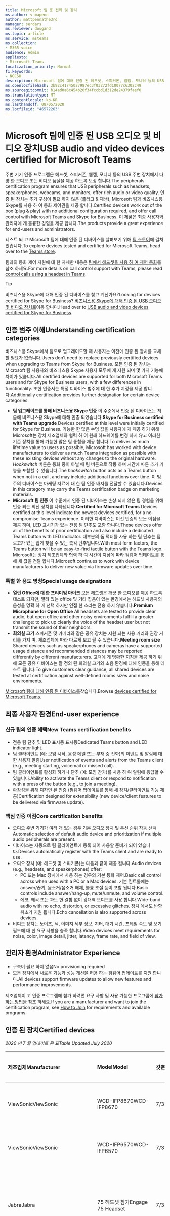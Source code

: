```yaml
---
title: Microsoft 팀 용 전화 및 장치
ms.author: v-mapenn
author: mattpennathe3rd
manager: serdars
ms.reviewer: dougand
ms.topic: article
ms.service: msteams
ms.collection:
- M365-voice
audience: Admin
appliesto:
- Microsoft Teams
localization_priority: Normal
f1.keywords:
- NOCSH
description: Microsoft 팀에 대해 인증 된 헤드셋, 스피커폰, 웹캠, 모니터 등의 USB 주변 기기와 장치에 대해 알아봅니다.
ms.openlocfilehash: 3b92c41745027987ec3f03272fd10077c6302c49
ms.sourcegitcommit: b14ad0a6c454b20f34fccbd1d312de24379faef0
ms.translationtype: MT
ms.contentlocale: ko-KR
ms.lasthandoff: 08/05/2020
ms.locfileid: "46572263"
---
```

# <a name="usb-audio-and-video-devices-certified-for-microsoft-teams"></a><span data-ttu-id="f9f1e-103">Microsoft 팀에 인증 된 USB 오디오 및 비디오 장치</span><span class="sxs-lookup"><span data-stu-id="f9f1e-103">USB audio and video devices certified for Microsoft Teams</span></span>

<span data-ttu-id="f9f1e-104">주변 기기 인증 프로그램은 헤드셋, 스피커폰, 웹캠, 모니터 등의 USB 주변 장치에서 다양 한 오디오 또는 비디오 품질을 제공 하도록 보장 합니다.</span><span class="sxs-lookup"><span data-stu-id="f9f1e-104">The peripherals certification program ensures that USB peripherals such as headsets, speakerphones, webcams, and monitors, offer rich audio or video quality.</span></span> <span data-ttu-id="f9f1e-105">인증 된 장치는 추가 구성이 필요 하지 않은 (플러그 & 재생), Microsoft 팀과 비즈니스용 Skype를 사용 하 여 통화 제어권을 제공 합니다.</span><span class="sxs-lookup"><span data-stu-id="f9f1e-105">Certified devices work out of the box (plug & play) with no additional configuration required, and offer call control with Microsoft Teams and Skype for Business.</span></span> <span data-ttu-id="f9f1e-106">이 제품은 최종 사용자와 관리자에 게 훌륭한 경험을 제공 합니다.</span><span class="sxs-lookup"><span data-stu-id="f9f1e-106">The products provide a great experience for end-users and administrators.</span></span>

<span data-ttu-id="f9f1e-107">테스트 되 고 Microsoft 팀에 대해 인증 된 디바이스를 살펴보기 위해 [팀 스토어](https://products.office.com/microsoft-teams/across-devices/devices)에 걸쳐 있습니다.</span><span class="sxs-lookup"><span data-stu-id="f9f1e-107">To explore devices tested and certified for Microsoft Teams, head over to the [Teams store](https://products.office.com/microsoft-teams/across-devices/devices).</span></span>

<span data-ttu-id="f9f1e-108">팀과의 통화 제어 지원에 대 한 자세한 내용은 [팀에서 헤드셋을 사용 하 여 제어 통화](https://support.office.com/article/Control-calls-using-a-headset-in-Teams-65d6e104-444d-4013-b8c2-f11317dd69a8)를 참조 하세요.</span><span class="sxs-lookup"><span data-stu-id="f9f1e-108">For more details on call control support with Teams, please read [control calls using a headset in Teams](https://support.office.com/article/Control-calls-using-a-headset-in-Teams-65d6e104-444d-4013-b8c2-f11317dd69a8).</span></span>

> [!TIP]
> <span data-ttu-id="f9f1e-109">비즈니스용 Skype에 대해 인증 된 디바이스를 찾고 계신가요?</span><span class="sxs-lookup"><span data-stu-id="f9f1e-109">Looking for devices certified for Skype for Business?</span></span> <span data-ttu-id="f9f1e-110">[비즈니스용 Skype에 대해 인증 된 USB 오디오 및 비디오 장치로](https://docs.microsoft.com/skypeforbusiness/certification/devices-usb-devices)이동 합니다.</span><span class="sxs-lookup"><span data-stu-id="f9f1e-110">Head over to [USB audio and video devices certified for Skype for Business](https://docs.microsoft.com/skypeforbusiness/certification/devices-usb-devices).</span></span>

## <a name="understanding-certification-categories"></a><span data-ttu-id="f9f1e-111">인증 범주 이해</span><span class="sxs-lookup"><span data-stu-id="f9f1e-111">Understanding certification categories</span></span>

<span data-ttu-id="f9f1e-112">비즈니스용 Skype에서 팀으로 업그레이드할 때 사용자는 이전에 인증 된 장치를 교체할 필요가 없습니다.</span><span class="sxs-lookup"><span data-stu-id="f9f1e-112">Users don’t need to replace previously certified devices when upgrading to Teams from Skype for Business.</span></span>  <span data-ttu-id="f9f1e-113">모든 인증 된 장치는 Microsoft 팀 사용자와 비즈니스용 Skype 사용자 모두에 게 지원 되며 몇 가지 기능에 차이가 있습니다.</span><span class="sxs-lookup"><span data-stu-id="f9f1e-113">All certified devices are supported for both Microsoft Teams users and for Skype for Business users, with a few differences in functionality.</span></span>  <span data-ttu-id="f9f1e-114">또한 인증서는 특정 디바이스 범주에 대 한 추가 지정을 제공 합니다.</span><span class="sxs-lookup"><span data-stu-id="f9f1e-114">Additionally certification provides further designation for certain device categories.</span></span>

- <span data-ttu-id="f9f1e-115">**팀 업그레이드를 통해 비즈니스용 Skype 인증** 이 수준에서 인증 된 디바이스는 처음에 비즈니스용 Skype에 대해 인증 되었습니다.</span><span class="sxs-lookup"><span data-stu-id="f9f1e-115">**Skype for Business certified with Teams upgrade** Devices certified at this level were initially certified for Skype for Business.</span></span> <span data-ttu-id="f9f1e-116">가능한 한 많은 수명 값을 사용자에 게 제공 하기 위해 Microsoft는 장치 제조업체와 협력 하 여 원래 하드웨어를 변경 하지 않고 이러한 기존 장치를 통해 가능한 많은 팀 통합을 제공 합니다.</span><span class="sxs-lookup"><span data-stu-id="f9f1e-116">To deliver as much lifetime value to users as possible, Microsoft has worked with device manufacturers to deliver as much Teams integration as possible with these existing devices without any changes to the original hardware.</span></span> <span data-ttu-id="f9f1e-117">*Hookswitch* 버튼은 통화 중이 아닐 때 팀 버튼으로 작동 하며 시간에 따른 추가 기능을 포함할 수 있습니다.</span><span class="sxs-lookup"><span data-stu-id="f9f1e-117">The *hookswitch* button acts as a Teams button when not in a call, and may include additional functions over time.</span></span>  <span data-ttu-id="f9f1e-118">이 범주의 디바이스는 마케팅 자료에 대 한 팀 인증 배지를 전달할 수 있습니다.</span><span class="sxs-lookup"><span data-stu-id="f9f1e-118">Devices in this category may carry the Teams certification badge on marketing materials.</span></span>
- <span data-ttu-id="f9f1e-119">**Microsoft 팀 인증** 이 수준에서 인증 된 디바이스는 손상 되지 않은 팀 경험을 위해 인증 되는 최신 장치를 나타냅니다.</span><span class="sxs-lookup"><span data-stu-id="f9f1e-119">**Certified for Microsoft Teams** Devices certified at this level indicate the newest devices certified, for a no-compromise Teams experience.</span></span> <span data-ttu-id="f9f1e-120">이러한 디바이스는 이전 인증의 모든 이점을 제공 하며, LED 표시기가 있는 전용 팀 단추도 포함 합니다.</span><span class="sxs-lookup"><span data-stu-id="f9f1e-120">These devices offer all of the benefits of prior certification and also include a dedicated Teams button with LED indicator.</span></span> <span data-ttu-id="f9f1e-121">대부분의 폼 팩터를 사용 하는 팀 단추는 팀 로고가 있는 쉽게 찾을 수 있는 촉각 단추입니다.</span><span class="sxs-lookup"><span data-stu-id="f9f1e-121">With most form factors, the Teams button will be an easy-to-find tactile button with the Teams logo.</span></span> <span data-ttu-id="f9f1e-122">Microsoft는 장치 제조업체와 협력 하 여 시간이 지남에 따라 펌웨어 업데이트를 통해 새 값을 전달 합니다.</span><span class="sxs-lookup"><span data-stu-id="f9f1e-122">Microsoft continues to work with device manufacturers to deliver new value via firmware updates over time.</span></span>

### <a name="special-usage-designations"></a><span data-ttu-id="f9f1e-123">특별 한 용도 명칭</span><span class="sxs-lookup"><span data-stu-id="f9f1e-123">Special usage designations</span></span>

- <span data-ttu-id="f9f1e-124">**열린 Office에 대 한 프리미엄 마이크** 모든 헤드셋은 깨끗 한 오디오를 제공 하도록 테스트 되지만, 열려 있는 office 및 기타 잡음이 있는 환경에서는 헤드셋 사용자의 음성을 명확 하 게 선택 하지만 인접 한 소리는 전송 하지 않습니다.</span><span class="sxs-lookup"><span data-stu-id="f9f1e-124">**Premium Microphone for Open Office** All headsets are tested to provide clear audio, but open office and other noisy environments fulfill a greater challenge: to pick up clearly the voice of the headset user but not transmit the sound of their neighbors.</span></span>
- <span data-ttu-id="f9f1e-125">**회의실 크기** 스피커폰 및 카메라와 같은 공유 장치는 지원 되는 사용 거리와 권장 거리를 가지 며, 제조업체에 따라 다르게 보고 될 수 있습니다.</span><span class="sxs-lookup"><span data-stu-id="f9f1e-125">**Meeting room size** Shared devices such as speakerphones and cameras have a supported usage distance and recommended distances may be reported differently by different manufacturers.</span></span> <span data-ttu-id="f9f1e-126">고객에 게 명확한 지침을 제공 하기 위해 모든 공유 디바이스는 잘 정의 된 회의실 크기와 소음 환경에 대해 인증을 통해 테스트 됩니다.</span><span class="sxs-lookup"><span data-stu-id="f9f1e-126">To give customers clear guidance, all shared devices are tested at certification against well-defined rooms sizes and noise environments.</span></span>

<span data-ttu-id="f9f1e-127">[Microsoft 팀에 대해 인증 된 디바이스를](https://products.office.com/microsoft-teams/across-devices/devices)찾습니다.</span><span class="sxs-lookup"><span data-stu-id="f9f1e-127">Browse [devices certified for Microsoft Teams](https://products.office.com/microsoft-teams/across-devices/devices).</span></span>

## <a name="end-user-experience"></a><span data-ttu-id="f9f1e-128">최종 사용자 환경</span><span class="sxs-lookup"><span data-stu-id="f9f1e-128">End-user experience</span></span>

### <a name="new-teams-certification-benefits"></a><span data-ttu-id="f9f1e-129">신규 팀의 인증 혜택</span><span class="sxs-lookup"><span data-stu-id="f9f1e-129">New Teams certification benefits</span></span>

- <span data-ttu-id="f9f1e-130">전용 팀 단추 및 LED 표시등 표시등</span><span class="sxs-lookup"><span data-stu-id="f9f1e-130">Dedicated Teams button and LED indicator light.</span></span>
- <span data-ttu-id="f9f1e-131">팀 클라이언트 (예: 모임 시작, 음성 메일 또는 부재 중 전화)의 이벤트 및 알림에 대 한 사용자 알림</span><span class="sxs-lookup"><span data-stu-id="f9f1e-131">User notification of events and alerts from the Teams client (e.g., meeting starting, voicemail or missed call).</span></span>
- <span data-ttu-id="f9f1e-132">팀 클라이언트를 활성화 하거나 단추 (예: 모임 참가)를 사용 하 여 알림에 응답할 수 있습니다.</span><span class="sxs-lookup"><span data-stu-id="f9f1e-132">Ability to activate the Teams client or respond to notification with a press of the button (e.g., to join a meeting).</span></span>
- <span data-ttu-id="f9f1e-133">확장성을 위해 디자인 된 인증 (펌웨어 업데이트를 통해 새 장치/클라이언트 기능 제공)</span><span class="sxs-lookup"><span data-stu-id="f9f1e-133">Certification designed for extensibility (new device/client features to be delivered via firmware update).</span></span>

### <a name="core-certification-benefits"></a><span data-ttu-id="f9f1e-134">핵심 인증 이점</span><span class="sxs-lookup"><span data-stu-id="f9f1e-134">Core certification benefits</span></span>

- <span data-ttu-id="f9f1e-135">오디오 주변 기기가 여러 개 있는 경우 기본 오디오 장치 및 우선 순위 자동 선택</span><span class="sxs-lookup"><span data-stu-id="f9f1e-135">Automatic selection of default audio device and prioritization if multiple audio peripherals are present.</span></span>
- <span data-ttu-id="f9f1e-136">디바이스는 자동으로 팀 클라이언트에 등록 되어 사용할 준비가 되어 있습니다.</span><span class="sxs-lookup"><span data-stu-id="f9f1e-136">Devices automatically register with the Teams client and are ready to use.</span></span>
- <span data-ttu-id="f9f1e-137">오디오 장치 (예: 헤드셋 및 스피커폰)는 다음과 같이 제공 됩니다.</span><span class="sxs-lookup"><span data-stu-id="f9f1e-137">Audio devices (e.g., headsets, and speakerphones) offer:</span></span>
  - <span data-ttu-id="f9f1e-138">PC 또는 Mac 장치에서 사용 하는 경우의 기본 통화 제어.</span><span class="sxs-lookup"><span data-stu-id="f9f1e-138">Basic call control across when used with a PC or a Mac devices.</span></span> <span data-ttu-id="f9f1e-139">기본 컨트롤에는 answer/끊기, 음소거/음소거 해제, 볼륨 조절 등이 포함 됩니다.</span><span class="sxs-lookup"><span data-stu-id="f9f1e-139">Basic controls include answer/hang-up, mute/unmute, and volume control.</span></span>
  - <span data-ttu-id="f9f1e-140">에코, 왜곡 또는 과도 한 결함 없이 광대역 오디오를 사용 합니다.</span><span class="sxs-lookup"><span data-stu-id="f9f1e-140">Wide-band audio with no echo, distortion, or excessive glitches.</span></span> <span data-ttu-id="f9f1e-141">장치 에서도 반향 취소가 지원 됩니다.</span><span class="sxs-lookup"><span data-stu-id="f9f1e-141">Echo cancellation is also supported across devices.</span></span>
- <span data-ttu-id="f9f1e-142">비디오 장치는 노이즈, 색, 이미지 세부 정보, 지터, 대기 시간, 프레임 속도 및 보기 필드에 대 한 요구 사항을 충족 합니다.</span><span class="sxs-lookup"><span data-stu-id="f9f1e-142">Video devices meet requirements for noise, color, image detail, jitter, latency, frame rate, and field of view.</span></span>

## <a name="administrator-experience"></a><span data-ttu-id="f9f1e-143">관리자 환경</span><span class="sxs-lookup"><span data-stu-id="f9f1e-143">Administrator Experience</span></span>

- <span data-ttu-id="f9f1e-144">구축이 필요 하지 않음</span><span class="sxs-lookup"><span data-stu-id="f9f1e-144">No provisioning required</span></span>
- <span data-ttu-id="f9f1e-145">모든 장치에서 새로운 기능과 성능 개선을 허용 하는 펌웨어 업데이트를 지원 합니다.</span><span class="sxs-lookup"><span data-stu-id="f9f1e-145">All devices support firmware updates to allow new features and performance improvements.</span></span>

<span data-ttu-id="f9f1e-146">제조업체이 고 인증 프로그램에 참가 하려면 요구 사항 및 사용 가능한 프로그램에 [참가 하는 방법을](https://docs.microsoft.com/skypeforbusiness/certification/how-to-join) 참조 하세요.</span><span class="sxs-lookup"><span data-stu-id="f9f1e-146">If you are a manufacturer and want to join the certification program, see [How to Join](https://docs.microsoft.com/skypeforbusiness/certification/how-to-join) for requirements and available programs.</span></span>

## <a name="certified-devices"></a><span data-ttu-id="f9f1e-147">인증 된 장치</span><span class="sxs-lookup"><span data-stu-id="f9f1e-147">Certified devices</span></span>

<span data-ttu-id="f9f1e-148">*2020 년 7 월 업데이트 된 표*</span><span class="sxs-lookup"><span data-stu-id="f9f1e-148">*Table Updated July 2020*</span></span>

| <span data-ttu-id="f9f1e-149">제조업체</span><span class="sxs-lookup"><span data-stu-id="f9f1e-149">Manufacturer</span></span>        | <span data-ttu-id="f9f1e-150">Model</span><span class="sxs-lookup"><span data-stu-id="f9f1e-150">Model</span></span>                                                     | <span data-ttu-id="f9f1e-151">갖춘</span><span class="sxs-lookup"><span data-stu-id="f9f1e-151">Qualified</span></span>      | <span data-ttu-id="f9f1e-152">인증 된 프로그램</span><span class="sxs-lookup"><span data-stu-id="f9f1e-152">Certified Program</span></span>                                      |
|:--------------------|:----------------------------------------------------------|:---------------|:-------------------------------------------------------|
|<span data-ttu-id="f9f1e-153">ViewSonic</span><span class="sxs-lookup"><span data-stu-id="f9f1e-153">ViewSonic</span></span>            |<span data-ttu-id="f9f1e-154">WCD-IFP8670</span><span class="sxs-lookup"><span data-stu-id="f9f1e-154">WCD-IFP8670</span></span>                                                |<span data-ttu-id="f9f1e-155">7/31/2020</span><span class="sxs-lookup"><span data-stu-id="f9f1e-155">7/31/2020</span></span>       |<span data-ttu-id="f9f1e-156">비즈니스용 Skype에 대해 인증 됨</span><span class="sxs-lookup"><span data-stu-id="f9f1e-156">Certified for Skype for Business</span></span>                        |
|<span data-ttu-id="f9f1e-157">ViewSonic</span><span class="sxs-lookup"><span data-stu-id="f9f1e-157">ViewSonic</span></span>            |<span data-ttu-id="f9f1e-158">WCD-IFP6570</span><span class="sxs-lookup"><span data-stu-id="f9f1e-158">WCD- IFP6570</span></span>                                               |<span data-ttu-id="f9f1e-159">7/31/2020</span><span class="sxs-lookup"><span data-stu-id="f9f1e-159">7/31/2020</span></span>       |<span data-ttu-id="f9f1e-160">비즈니스용 Skype에 대해 인증 됨</span><span class="sxs-lookup"><span data-stu-id="f9f1e-160">Certified for Skype for Business</span></span>                        |
|<span data-ttu-id="f9f1e-161">Jabra</span><span class="sxs-lookup"><span data-stu-id="f9f1e-161">Jabra</span></span>                |<span data-ttu-id="f9f1e-162">75 헤드셋 참가</span><span class="sxs-lookup"><span data-stu-id="f9f1e-162">Engage 75 Headset</span></span>                                          |<span data-ttu-id="f9f1e-163">7/31/2020</span><span class="sxs-lookup"><span data-stu-id="f9f1e-163">7/31/2020</span></span>       |<span data-ttu-id="f9f1e-164">Microsoft 팀으로 업그레이드 한 비즈니스용 Skype</span><span class="sxs-lookup"><span data-stu-id="f9f1e-164">Skype for Business with upgrade to Microsoft Teams</span></span>      |
|<span data-ttu-id="f9f1e-165">Jabra</span><span class="sxs-lookup"><span data-stu-id="f9f1e-165">Jabra</span></span>                |<span data-ttu-id="f9f1e-166">65 헤드셋 참가</span><span class="sxs-lookup"><span data-stu-id="f9f1e-166">Engage 65 Headset</span></span>                                          |<span data-ttu-id="f9f1e-167">7/31/2020</span><span class="sxs-lookup"><span data-stu-id="f9f1e-167">7/31/2020</span></span>       |<span data-ttu-id="f9f1e-168">Microsoft 팀으로 업그레이드 한 비즈니스용 Skype</span><span class="sxs-lookup"><span data-stu-id="f9f1e-168">Skype for Business with upgrade to Microsoft Teams</span></span>      |
|<span data-ttu-id="f9f1e-169">Jabra</span><span class="sxs-lookup"><span data-stu-id="f9f1e-169">Jabra</span></span>                |<span data-ttu-id="f9f1e-170">50 헤드셋 참가</span><span class="sxs-lookup"><span data-stu-id="f9f1e-170">Engage 50 Headset</span></span>                                          |<span data-ttu-id="f9f1e-171">7/31/2020</span><span class="sxs-lookup"><span data-stu-id="f9f1e-171">7/31/2020</span></span>       |<span data-ttu-id="f9f1e-172">Microsoft 팀으로 업그레이드 한 비즈니스용 Skype</span><span class="sxs-lookup"><span data-stu-id="f9f1e-172">Skype for Business with upgrade to Microsoft Teams</span></span>      |
|<span data-ttu-id="f9f1e-173">Avocor</span><span class="sxs-lookup"><span data-stu-id="f9f1e-173">Avocor</span></span>               |<span data-ttu-id="f9f1e-174">WCD-AVW-6555</span><span class="sxs-lookup"><span data-stu-id="f9f1e-174">WCD- AVW-6555</span></span>                                              |<span data-ttu-id="f9f1e-175">7/30/2020</span><span class="sxs-lookup"><span data-stu-id="f9f1e-175">7/30/2020</span></span>       |<span data-ttu-id="f9f1e-176">Microsoft 팀 인증</span><span class="sxs-lookup"><span data-stu-id="f9f1e-176">Certified for Microsoft Teams</span></span>                           |
|<span data-ttu-id="f9f1e-177">Jabra</span><span class="sxs-lookup"><span data-stu-id="f9f1e-177">Jabra</span></span>                |<span data-ttu-id="f9f1e-178">Evolve2 85 헤드셋</span><span class="sxs-lookup"><span data-stu-id="f9f1e-178">Evolve2 85 Headset</span></span>                                         |<span data-ttu-id="f9f1e-179">7/17/2020</span><span class="sxs-lookup"><span data-stu-id="f9f1e-179">7/17/2020</span></span>       |<span data-ttu-id="f9f1e-180">Microsoft 팀 인증</span><span class="sxs-lookup"><span data-stu-id="f9f1e-180">Certified for Microsoft Teams</span></span>                           |
|<span data-ttu-id="f9f1e-181">Bose</span><span class="sxs-lookup"><span data-stu-id="f9f1e-181">Bose</span></span>                 |<span data-ttu-id="f9f1e-182">NC 700 헤드셋</span><span class="sxs-lookup"><span data-stu-id="f9f1e-182">NC 700 Headset</span></span>                                             |<span data-ttu-id="f9f1e-183">6/8/2020</span><span class="sxs-lookup"><span data-stu-id="f9f1e-183">6/8/2020</span></span>        |<span data-ttu-id="f9f1e-184">Microsoft 팀 인증</span><span class="sxs-lookup"><span data-stu-id="f9f1e-184">Certified for Microsoft Teams</span></span>                           |
|<span data-ttu-id="f9f1e-185">Jabra</span><span class="sxs-lookup"><span data-stu-id="f9f1e-185">Jabra</span></span>                | <span data-ttu-id="f9f1e-186">Jabra 링크 370 USB 동글으로 말하기 750 스피커폰</span><span class="sxs-lookup"><span data-stu-id="f9f1e-186">Speak 750 speakerphone with Jabra Link 370 USB Dongle</span></span>     | <span data-ttu-id="f9f1e-187">5/21/2020</span><span class="sxs-lookup"><span data-stu-id="f9f1e-187">5/21/2020</span></span>       | <span data-ttu-id="f9f1e-188">Microsoft 팀 인증</span><span class="sxs-lookup"><span data-stu-id="f9f1e-188">Certified for Microsoft Teams</span></span>                         |
| <span data-ttu-id="f9f1e-189">EPOS</span><span class="sxs-lookup"><span data-stu-id="f9f1e-189">EPOS</span></span>                | <span data-ttu-id="f9f1e-190">660 헤드셋 Sennheiser</span><span class="sxs-lookup"><span data-stu-id="f9f1e-190">Sennheiser Adapt 660 headset</span></span>                              | <span data-ttu-id="f9f1e-191">5/15/2020</span><span class="sxs-lookup"><span data-stu-id="f9f1e-191">5/15/2020</span></span>      | <span data-ttu-id="f9f1e-192">Microsoft 팀 인증</span><span class="sxs-lookup"><span data-stu-id="f9f1e-192">Certified for Microsoft Teams</span></span>                          |
| <span data-ttu-id="f9f1e-193">EPOS</span><span class="sxs-lookup"><span data-stu-id="f9f1e-193">EPOS</span></span>                | <span data-ttu-id="f9f1e-194">560 헤드셋 Sennheiser</span><span class="sxs-lookup"><span data-stu-id="f9f1e-194">Sennheiser Adapt 560 Headset</span></span>                              | <span data-ttu-id="f9f1e-195">5/15/2020</span><span class="sxs-lookup"><span data-stu-id="f9f1e-195">5/15/2020</span></span>      | <span data-ttu-id="f9f1e-196">Microsoft 팀 인증</span><span class="sxs-lookup"><span data-stu-id="f9f1e-196">Certified for Microsoft Teams</span></span>                          |
| <span data-ttu-id="f9f1e-197">EPOS</span><span class="sxs-lookup"><span data-stu-id="f9f1e-197">EPOS</span></span>                | <span data-ttu-id="f9f1e-198">Sennheiser 460T 헤드셋에 적응</span><span class="sxs-lookup"><span data-stu-id="f9f1e-198">Sennheiser Adapt 460T headset</span></span>                             | <span data-ttu-id="f9f1e-199">5/15/2020</span><span class="sxs-lookup"><span data-stu-id="f9f1e-199">5/15/2020</span></span>      | <span data-ttu-id="f9f1e-200">Microsoft 팀 인증</span><span class="sxs-lookup"><span data-stu-id="f9f1e-200">Certified for Microsoft Teams</span></span>                          |
| <span data-ttu-id="f9f1e-201">EPOS</span><span class="sxs-lookup"><span data-stu-id="f9f1e-201">EPOS</span></span>                | <span data-ttu-id="f9f1e-202">360 헤드셋 Sennheiser</span><span class="sxs-lookup"><span data-stu-id="f9f1e-202">Sennheiser Adapt 360 headset</span></span>                              | <span data-ttu-id="f9f1e-203">5/15/2020</span><span class="sxs-lookup"><span data-stu-id="f9f1e-203">5/15/2020</span></span>      | <span data-ttu-id="f9f1e-204">Microsoft 팀 인증</span><span class="sxs-lookup"><span data-stu-id="f9f1e-204">Certified for Microsoft Teams</span></span>                          |
| <span data-ttu-id="f9f1e-205">옛 alink</span><span class="sxs-lookup"><span data-stu-id="f9f1e-205">Yealink</span></span>             | <span data-ttu-id="f9f1e-206">UH36 헤드셋</span><span class="sxs-lookup"><span data-stu-id="f9f1e-206">UH36 headset</span></span>                                              | <span data-ttu-id="f9f1e-207">5/13/2020</span><span class="sxs-lookup"><span data-stu-id="f9f1e-207">5/13/2020</span></span>      | <span data-ttu-id="f9f1e-208">Microsoft 팀 인증</span><span class="sxs-lookup"><span data-stu-id="f9f1e-208">Certified for Microsoft Teams</span></span>                          |
| <span data-ttu-id="f9f1e-209">Poly</span><span class="sxs-lookup"><span data-stu-id="f9f1e-209">Poly</span></span>                | <span data-ttu-id="f9f1e-210">Savi 8210 Office</span><span class="sxs-lookup"><span data-stu-id="f9f1e-210">Savi 8210 Office</span></span>                                          | <span data-ttu-id="f9f1e-211">4/20/2020</span><span class="sxs-lookup"><span data-stu-id="f9f1e-211">4/20/2020</span></span>      | <span data-ttu-id="f9f1e-212">Microsoft 팀으로 업그레이드 한 비즈니스용 Skype</span><span class="sxs-lookup"><span data-stu-id="f9f1e-212">Skype for Business with upgrade to Microsoft Teams</span></span>     |
| <span data-ttu-id="f9f1e-213">Poly</span><span class="sxs-lookup"><span data-stu-id="f9f1e-213">Poly</span></span>                | <span data-ttu-id="f9f1e-214">Savi 8210 UC</span><span class="sxs-lookup"><span data-stu-id="f9f1e-214">Savi 8210 UC</span></span>                                              | <span data-ttu-id="f9f1e-215">4/20/2020</span><span class="sxs-lookup"><span data-stu-id="f9f1e-215">4/20/2020</span></span>      | <span data-ttu-id="f9f1e-216">Microsoft 팀으로 업그레이드 한 비즈니스용 Skype</span><span class="sxs-lookup"><span data-stu-id="f9f1e-216">Skype for Business with upgrade to Microsoft Teams</span></span>     |
| <span data-ttu-id="f9f1e-217">Poly</span><span class="sxs-lookup"><span data-stu-id="f9f1e-217">Poly</span></span>                | <span data-ttu-id="f9f1e-218">Savi 8220 Office</span><span class="sxs-lookup"><span data-stu-id="f9f1e-218">Savi 8220 Office</span></span>                                          | <span data-ttu-id="f9f1e-219">4/20/2020</span><span class="sxs-lookup"><span data-stu-id="f9f1e-219">4/20/2020</span></span>      | <span data-ttu-id="f9f1e-220">Microsoft 팀으로 업그레이드 한 비즈니스용 Skype</span><span class="sxs-lookup"><span data-stu-id="f9f1e-220">Skype for Business with upgrade to Microsoft Teams</span></span>     |
| <span data-ttu-id="f9f1e-221">Poly</span><span class="sxs-lookup"><span data-stu-id="f9f1e-221">Poly</span></span>                | <span data-ttu-id="f9f1e-222">Savi 8220 UC</span><span class="sxs-lookup"><span data-stu-id="f9f1e-222">Savi 8220 UC</span></span>                                              | <span data-ttu-id="f9f1e-223">4/20/2020</span><span class="sxs-lookup"><span data-stu-id="f9f1e-223">4/20/2020</span></span>      | <span data-ttu-id="f9f1e-224">Microsoft 팀으로 업그레이드 한 비즈니스용 Skype</span><span class="sxs-lookup"><span data-stu-id="f9f1e-224">Skype for Business with upgrade to Microsoft Teams</span></span>     |
| <span data-ttu-id="f9f1e-225">Poly</span><span class="sxs-lookup"><span data-stu-id="f9f1e-225">Poly</span></span>                | <span data-ttu-id="f9f1e-226">Savi 8240 Office</span><span class="sxs-lookup"><span data-stu-id="f9f1e-226">Savi 8240 Office</span></span>                                          | <span data-ttu-id="f9f1e-227">4/20/2020</span><span class="sxs-lookup"><span data-stu-id="f9f1e-227">4/20/2020</span></span>      | <span data-ttu-id="f9f1e-228">Microsoft 팀으로 업그레이드 한 비즈니스용 Skype</span><span class="sxs-lookup"><span data-stu-id="f9f1e-228">Skype for Business with upgrade to Microsoft Teams</span></span>     |
| <span data-ttu-id="f9f1e-229">Poly</span><span class="sxs-lookup"><span data-stu-id="f9f1e-229">Poly</span></span>                | <span data-ttu-id="f9f1e-230">Savi 8240 UC</span><span class="sxs-lookup"><span data-stu-id="f9f1e-230">Savi 8240 UC</span></span>                                              | <span data-ttu-id="f9f1e-231">4/20/2020</span><span class="sxs-lookup"><span data-stu-id="f9f1e-231">4/20/2020</span></span>      | <span data-ttu-id="f9f1e-232">Microsoft 팀으로 업그레이드 한 비즈니스용 Skype</span><span class="sxs-lookup"><span data-stu-id="f9f1e-232">Skype for Business with upgrade to Microsoft Teams</span></span>     |
| <span data-ttu-id="f9f1e-233">Poly</span><span class="sxs-lookup"><span data-stu-id="f9f1e-233">Poly</span></span>                | <span data-ttu-id="f9f1e-234">Savi 8245 Office</span><span class="sxs-lookup"><span data-stu-id="f9f1e-234">Savi 8245 Office</span></span>                                          | <span data-ttu-id="f9f1e-235">4/20/2020</span><span class="sxs-lookup"><span data-stu-id="f9f1e-235">4/20/2020</span></span>      | <span data-ttu-id="f9f1e-236">Microsoft 팀으로 업그레이드 한 비즈니스용 Skype</span><span class="sxs-lookup"><span data-stu-id="f9f1e-236">Skype for Business with upgrade to Microsoft Teams</span></span>     |
| <span data-ttu-id="f9f1e-237">Poly</span><span class="sxs-lookup"><span data-stu-id="f9f1e-237">Poly</span></span>                | <span data-ttu-id="f9f1e-238">Savi 8245 UC</span><span class="sxs-lookup"><span data-stu-id="f9f1e-238">Savi 8245  UC</span></span>                                             | <span data-ttu-id="f9f1e-239">4/20/2020</span><span class="sxs-lookup"><span data-stu-id="f9f1e-239">4/20/2020</span></span>      | <span data-ttu-id="f9f1e-240">Microsoft 팀으로 업그레이드 한 비즈니스용 Skype</span><span class="sxs-lookup"><span data-stu-id="f9f1e-240">Skype for Business with upgrade to Microsoft Teams</span></span>     |
| <span data-ttu-id="f9f1e-241">Poly</span><span class="sxs-lookup"><span data-stu-id="f9f1e-241">Poly</span></span>                | <span data-ttu-id="f9f1e-242">블랙 배선 5210 헤드셋</span><span class="sxs-lookup"><span data-stu-id="f9f1e-242">Blackwire 5210 Headset</span></span>                                    | <span data-ttu-id="f9f1e-243">4/20/2020</span><span class="sxs-lookup"><span data-stu-id="f9f1e-243">4/20/2020</span></span>      | <span data-ttu-id="f9f1e-244">Microsoft 팀으로 업그레이드 한 비즈니스용 Skype</span><span class="sxs-lookup"><span data-stu-id="f9f1e-244">Skype for Business with upgrade to Microsoft Teams</span></span>     |
| <span data-ttu-id="f9f1e-245">Poly</span><span class="sxs-lookup"><span data-stu-id="f9f1e-245">Poly</span></span>                | <span data-ttu-id="f9f1e-246">블랙 배선 5220 헤드셋</span><span class="sxs-lookup"><span data-stu-id="f9f1e-246">Blackwire 5220 Headset</span></span>                                    | <span data-ttu-id="f9f1e-247">4/20/2020</span><span class="sxs-lookup"><span data-stu-id="f9f1e-247">4/20/2020</span></span>      | <span data-ttu-id="f9f1e-248">Microsoft 팀으로 업그레이드 한 비즈니스용 Skype</span><span class="sxs-lookup"><span data-stu-id="f9f1e-248">Skype for Business with upgrade to Microsoft Teams</span></span>     |
| <span data-ttu-id="f9f1e-249">Poly</span><span class="sxs-lookup"><span data-stu-id="f9f1e-249">Poly</span></span>                | <span data-ttu-id="f9f1e-250">블랙 배선 7225 헤드셋</span><span class="sxs-lookup"><span data-stu-id="f9f1e-250">Blackwire 7225 Headset</span></span>                                    | <span data-ttu-id="f9f1e-251">4/20/2020</span><span class="sxs-lookup"><span data-stu-id="f9f1e-251">4/20/2020</span></span>      | <span data-ttu-id="f9f1e-252">Microsoft 팀으로 업그레이드 한 비즈니스용 Skype</span><span class="sxs-lookup"><span data-stu-id="f9f1e-252">Skype for Business with upgrade to Microsoft Teams</span></span>     |
| <span data-ttu-id="f9f1e-253">Poly</span><span class="sxs-lookup"><span data-stu-id="f9f1e-253">Poly</span></span>                | <span data-ttu-id="f9f1e-254">여행자 포커스 UC</span><span class="sxs-lookup"><span data-stu-id="f9f1e-254">Voyager Focus UC</span></span>                                          | <span data-ttu-id="f9f1e-255">4/20/2020</span><span class="sxs-lookup"><span data-stu-id="f9f1e-255">4/20/2020</span></span>      | <span data-ttu-id="f9f1e-256">Microsoft 팀으로 업그레이드 한 비즈니스용 Skype</span><span class="sxs-lookup"><span data-stu-id="f9f1e-256">Skype for Business with upgrade to Microsoft Teams</span></span>     |
| <span data-ttu-id="f9f1e-257">옛 alink</span><span class="sxs-lookup"><span data-stu-id="f9f1e-257">Yealink</span></span>             | <span data-ttu-id="f9f1e-258">CP700</span><span class="sxs-lookup"><span data-stu-id="f9f1e-258">CP700</span></span>                                                     | <span data-ttu-id="f9f1e-259">4/13/2020</span><span class="sxs-lookup"><span data-stu-id="f9f1e-259">4/13/2020</span></span>      | <span data-ttu-id="f9f1e-260">Microsoft 팀 인증</span><span class="sxs-lookup"><span data-stu-id="f9f1e-260">Certified for Microsoft Teams</span></span>                          |
| <span data-ttu-id="f9f1e-261">Jabra</span><span class="sxs-lookup"><span data-stu-id="f9f1e-261">Jabra</span></span>               | <span data-ttu-id="f9f1e-262">Evolve2 65 헤드셋</span><span class="sxs-lookup"><span data-stu-id="f9f1e-262">Evolve2 65 Headset</span></span>                                        | <span data-ttu-id="f9f1e-263">4/13/2020</span><span class="sxs-lookup"><span data-stu-id="f9f1e-263">4/13/2020</span></span>      | <span data-ttu-id="f9f1e-264">Microsoft 팀 인증</span><span class="sxs-lookup"><span data-stu-id="f9f1e-264">Certified for Microsoft Teams</span></span>                          |
| <span data-ttu-id="f9f1e-265">EPOS/Sennheiser</span><span class="sxs-lookup"><span data-stu-id="f9f1e-265">EPOS/Sennheiser</span></span>     | <span data-ttu-id="f9f1e-266">SC 30에 영향을 줍니다.</span><span class="sxs-lookup"><span data-stu-id="f9f1e-266">Impact SC 30</span></span>                                              | <span data-ttu-id="f9f1e-267">4/9/2020</span><span class="sxs-lookup"><span data-stu-id="f9f1e-267">4/9/2020</span></span>       | <span data-ttu-id="f9f1e-268">Microsoft 팀으로 업그레이드 한 비즈니스용 Skype</span><span class="sxs-lookup"><span data-stu-id="f9f1e-268">Skype for Business with upgrade to Microsoft Teams</span></span>     |
| <span data-ttu-id="f9f1e-269">EPOS/Sennheiser</span><span class="sxs-lookup"><span data-stu-id="f9f1e-269">EPOS/Sennheiser</span></span>     | <span data-ttu-id="f9f1e-270">SC 45에 미치는 영향</span><span class="sxs-lookup"><span data-stu-id="f9f1e-270">Impact SC 45</span></span>                                              | <span data-ttu-id="f9f1e-271">4/9/2020</span><span class="sxs-lookup"><span data-stu-id="f9f1e-271">4/9/2020</span></span>       | <span data-ttu-id="f9f1e-272">Microsoft 팀으로 업그레이드 한 비즈니스용 Skype</span><span class="sxs-lookup"><span data-stu-id="f9f1e-272">Skype for Business with upgrade to Microsoft Teams</span></span>     |
| <span data-ttu-id="f9f1e-273">EPOS/Sennheiser</span><span class="sxs-lookup"><span data-stu-id="f9f1e-273">EPOS/Sennheiser</span></span>     | <span data-ttu-id="f9f1e-274">SC 60에 미치는 영향</span><span class="sxs-lookup"><span data-stu-id="f9f1e-274">Impact SC 60</span></span>                                              | <span data-ttu-id="f9f1e-275">4/9/2020</span><span class="sxs-lookup"><span data-stu-id="f9f1e-275">4/9/2020</span></span>       | <span data-ttu-id="f9f1e-276">Microsoft 팀으로 업그레이드 한 비즈니스용 Skype</span><span class="sxs-lookup"><span data-stu-id="f9f1e-276">Skype for Business with upgrade to Microsoft Teams</span></span>     |
| <span data-ttu-id="f9f1e-277">EPOS/Sennheiser</span><span class="sxs-lookup"><span data-stu-id="f9f1e-277">EPOS/Sennheiser</span></span>     | <span data-ttu-id="f9f1e-278">SC 75 MS에 영향을 줍니다.</span><span class="sxs-lookup"><span data-stu-id="f9f1e-278">Impact SC 75 MS</span></span>                                           | <span data-ttu-id="f9f1e-279">4/9/2020</span><span class="sxs-lookup"><span data-stu-id="f9f1e-279">4/9/2020</span></span>       | <span data-ttu-id="f9f1e-280">Microsoft 팀으로 업그레이드 한 비즈니스용 Skype</span><span class="sxs-lookup"><span data-stu-id="f9f1e-280">Skype for Business with upgrade to Microsoft Teams</span></span>     |
| <span data-ttu-id="f9f1e-281">EPOS/Sennheiser</span><span class="sxs-lookup"><span data-stu-id="f9f1e-281">EPOS/Sennheiser</span></span>     | <span data-ttu-id="f9f1e-282">SC 75 MS EUL에 미치는 영향</span><span class="sxs-lookup"><span data-stu-id="f9f1e-282">Impact SC 75 MS EUL</span></span>                                       | <span data-ttu-id="f9f1e-283">4/9/2020</span><span class="sxs-lookup"><span data-stu-id="f9f1e-283">4/9/2020</span></span>       | <span data-ttu-id="f9f1e-284">Microsoft 팀으로 업그레이드 한 비즈니스용 Skype</span><span class="sxs-lookup"><span data-stu-id="f9f1e-284">Skype for Business with upgrade to Microsoft Teams</span></span>     |
| <span data-ttu-id="f9f1e-285">EPOS/Sennheiser</span><span class="sxs-lookup"><span data-stu-id="f9f1e-285">EPOS/Sennheiser</span></span>     | <span data-ttu-id="f9f1e-286">SC 230 USB MS II에 영향을 줍니다.</span><span class="sxs-lookup"><span data-stu-id="f9f1e-286">Impact SC 230 USB MS II</span></span>                                   | <span data-ttu-id="f9f1e-287">4/9/2020</span><span class="sxs-lookup"><span data-stu-id="f9f1e-287">4/9/2020</span></span>       | <span data-ttu-id="f9f1e-288">Microsoft 팀으로 업그레이드 한 비즈니스용 Skype</span><span class="sxs-lookup"><span data-stu-id="f9f1e-288">Skype for Business with upgrade to Microsoft Teams</span></span>     |
| <span data-ttu-id="f9f1e-289">EPOS/Sennheiser</span><span class="sxs-lookup"><span data-stu-id="f9f1e-289">EPOS/Sennheiser</span></span>     | <span data-ttu-id="f9f1e-290">SC 260 USB MS II에 영향을 줍니다.</span><span class="sxs-lookup"><span data-stu-id="f9f1e-290">Impact SC 260 USB MS II</span></span>                                   | <span data-ttu-id="f9f1e-291">4/9/2020</span><span class="sxs-lookup"><span data-stu-id="f9f1e-291">4/9/2020</span></span>       | <span data-ttu-id="f9f1e-292">Microsoft 팀으로 업그레이드 한 비즈니스용 Skype</span><span class="sxs-lookup"><span data-stu-id="f9f1e-292">Skype for Business with upgrade to Microsoft Teams</span></span>     |
| <span data-ttu-id="f9f1e-293">EPOS/Sennheiser</span><span class="sxs-lookup"><span data-stu-id="f9f1e-293">EPOS/Sennheiser</span></span>     | <span data-ttu-id="f9f1e-294">SC 630 USB MS에 미치는 영향</span><span class="sxs-lookup"><span data-stu-id="f9f1e-294">Impact SC 630 USB MS</span></span>                                      | <span data-ttu-id="f9f1e-295">4/9/2020</span><span class="sxs-lookup"><span data-stu-id="f9f1e-295">4/9/2020</span></span>       | <span data-ttu-id="f9f1e-296">Microsoft 팀으로 업그레이드 한 비즈니스용 Skype</span><span class="sxs-lookup"><span data-stu-id="f9f1e-296">Skype for Business with upgrade to Microsoft Teams</span></span>     |
| <span data-ttu-id="f9f1e-297">EPOS/Sennheiser</span><span class="sxs-lookup"><span data-stu-id="f9f1e-297">EPOS/Sennheiser</span></span>     | <span data-ttu-id="f9f1e-298">SC 635 USB에 영향을 줍니다.</span><span class="sxs-lookup"><span data-stu-id="f9f1e-298">Impact SC 635 USB</span></span>                                         | <span data-ttu-id="f9f1e-299">4/9/2020</span><span class="sxs-lookup"><span data-stu-id="f9f1e-299">4/9/2020</span></span>       | <span data-ttu-id="f9f1e-300">Microsoft 팀으로 업그레이드 한 비즈니스용 Skype</span><span class="sxs-lookup"><span data-stu-id="f9f1e-300">Skype for Business with upgrade to Microsoft Teams</span></span>     |
| <span data-ttu-id="f9f1e-301">EPOS/Sennheiser</span><span class="sxs-lookup"><span data-stu-id="f9f1e-301">EPOS/Sennheiser</span></span>     | <span data-ttu-id="f9f1e-302">SC 660 USB MS에 미치는 영향</span><span class="sxs-lookup"><span data-stu-id="f9f1e-302">Impact SC 660 USB MS</span></span>                                      | <span data-ttu-id="f9f1e-303">4/9/2020</span><span class="sxs-lookup"><span data-stu-id="f9f1e-303">4/9/2020</span></span>       | <span data-ttu-id="f9f1e-304">Microsoft 팀으로 업그레이드 한 비즈니스용 Skype</span><span class="sxs-lookup"><span data-stu-id="f9f1e-304">Skype for Business with upgrade to Microsoft Teams</span></span>     |
| <span data-ttu-id="f9f1e-305">EPOS/Sennheiser</span><span class="sxs-lookup"><span data-stu-id="f9f1e-305">EPOS/Sennheiser</span></span>     | <span data-ttu-id="f9f1e-306">SC 660 ANC USB에 미치는 영향</span><span class="sxs-lookup"><span data-stu-id="f9f1e-306">Impact SC 660 ANC USB</span></span>                                     | <span data-ttu-id="f9f1e-307">4/9/2020</span><span class="sxs-lookup"><span data-stu-id="f9f1e-307">4/9/2020</span></span>       | <span data-ttu-id="f9f1e-308">Microsoft 팀으로 업그레이드 한 비즈니스용 Skype</span><span class="sxs-lookup"><span data-stu-id="f9f1e-308">Skype for Business with upgrade to Microsoft Teams</span></span>     |
| <span data-ttu-id="f9f1e-309">EPOS/Sennheiser</span><span class="sxs-lookup"><span data-stu-id="f9f1e-309">EPOS/Sennheiser</span></span>     | <span data-ttu-id="f9f1e-310">SC 665 USB에 영향을 줍니다.</span><span class="sxs-lookup"><span data-stu-id="f9f1e-310">Impact SC 665 USB</span></span>                                         | <span data-ttu-id="f9f1e-311">4/9/2020</span><span class="sxs-lookup"><span data-stu-id="f9f1e-311">4/9/2020</span></span>       | <span data-ttu-id="f9f1e-312">Microsoft 팀으로 업그레이드 한 비즈니스용 Skype</span><span class="sxs-lookup"><span data-stu-id="f9f1e-312">Skype for Business with upgrade to Microsoft Teams</span></span>     |
| <span data-ttu-id="f9f1e-313">Logitech</span><span class="sxs-lookup"><span data-stu-id="f9f1e-313">Logitech</span></span>            | <span data-ttu-id="f9f1e-314">영역 무선</span><span class="sxs-lookup"><span data-stu-id="f9f1e-314">Zone Wireless</span></span>                                             | <span data-ttu-id="f9f1e-315">4/8/2020</span><span class="sxs-lookup"><span data-stu-id="f9f1e-315">4/8/2020</span></span>       | <span data-ttu-id="f9f1e-316">Microsoft 팀 인증</span><span class="sxs-lookup"><span data-stu-id="f9f1e-316">Certified for Microsoft Teams</span></span>                          |
| <span data-ttu-id="f9f1e-317">Poly</span><span class="sxs-lookup"><span data-stu-id="f9f1e-317">Poly</span></span>                | <span data-ttu-id="f9f1e-318">여행자 8200 헤드셋</span><span class="sxs-lookup"><span data-stu-id="f9f1e-318">Voyager 8200 Headset</span></span>                                      | <span data-ttu-id="f9f1e-319">3/26/2020</span><span class="sxs-lookup"><span data-stu-id="f9f1e-319">3/26/2020</span></span>      | <span data-ttu-id="f9f1e-320">Microsoft 팀으로 업그레이드 한 비즈니스용 Skype</span><span class="sxs-lookup"><span data-stu-id="f9f1e-320">Skype for Business with upgrade to Microsoft Teams</span></span>     |
| <span data-ttu-id="f9f1e-321">Logitech</span><span class="sxs-lookup"><span data-stu-id="f9f1e-321">Logitech</span></span>            | <span data-ttu-id="f9f1e-322">영역 유선</span><span class="sxs-lookup"><span data-stu-id="f9f1e-322">Zone Wired</span></span>                                                | <span data-ttu-id="f9f1e-323">3/26/2020</span><span class="sxs-lookup"><span data-stu-id="f9f1e-323">3/26/2020</span></span>      | <span data-ttu-id="f9f1e-324">Microsoft 팀 인증</span><span class="sxs-lookup"><span data-stu-id="f9f1e-324">Certified for Microsoft Teams</span></span>                          |
| <span data-ttu-id="f9f1e-325">Jabra</span><span class="sxs-lookup"><span data-stu-id="f9f1e-325">Jabra</span></span>               | <span data-ttu-id="f9f1e-326">Evolve2 40 헤드셋</span><span class="sxs-lookup"><span data-stu-id="f9f1e-326">Evolve2 40 Headset</span></span>                                        | <span data-ttu-id="f9f1e-327">3/26/2020</span><span class="sxs-lookup"><span data-stu-id="f9f1e-327">3/26/2020</span></span>      | <span data-ttu-id="f9f1e-328">Microsoft 팀 인증</span><span class="sxs-lookup"><span data-stu-id="f9f1e-328">Certified for Microsoft Teams</span></span>                          |
| <span data-ttu-id="f9f1e-329">Poly</span><span class="sxs-lookup"><span data-stu-id="f9f1e-329">Poly</span></span>                | <span data-ttu-id="f9f1e-330">여행자 6200 헤드셋</span><span class="sxs-lookup"><span data-stu-id="f9f1e-330">Voyager 6200 Headset</span></span>                                      | <span data-ttu-id="f9f1e-331">3/23/2020</span><span class="sxs-lookup"><span data-stu-id="f9f1e-331">3/23/2020</span></span>      | <span data-ttu-id="f9f1e-332">Microsoft 팀으로 업그레이드 한 비즈니스용 Skype</span><span class="sxs-lookup"><span data-stu-id="f9f1e-332">Skype for Business with upgrade to Microsoft Teams</span></span>     |
| <span data-ttu-id="f9f1e-333">Poly</span><span class="sxs-lookup"><span data-stu-id="f9f1e-333">Poly</span></span>                | <span data-ttu-id="f9f1e-334">여행자 4245 Office</span><span class="sxs-lookup"><span data-stu-id="f9f1e-334">Voyager 4245 Office</span></span>                                       | <span data-ttu-id="f9f1e-335">3/23/2020</span><span class="sxs-lookup"><span data-stu-id="f9f1e-335">3/23/2020</span></span>      | <span data-ttu-id="f9f1e-336">Microsoft 팀 인증</span><span class="sxs-lookup"><span data-stu-id="f9f1e-336">Certified for Microsoft Teams</span></span>                          |
| <span data-ttu-id="f9f1e-337">Poly</span><span class="sxs-lookup"><span data-stu-id="f9f1e-337">Poly</span></span>                | <span data-ttu-id="f9f1e-338">블랙 배선 8225 헤드셋</span><span class="sxs-lookup"><span data-stu-id="f9f1e-338">Blackwire 8225 Headset</span></span>                                    | <span data-ttu-id="f9f1e-339">3/23/2020</span><span class="sxs-lookup"><span data-stu-id="f9f1e-339">3/23/2020</span></span>      | <span data-ttu-id="f9f1e-340">Microsoft 팀 인증</span><span class="sxs-lookup"><span data-stu-id="f9f1e-340">Certified for Microsoft Teams</span></span>                          |
| <span data-ttu-id="f9f1e-341">Poly</span><span class="sxs-lookup"><span data-stu-id="f9f1e-341">Poly</span></span>                | <span data-ttu-id="f9f1e-342">Calisto 5300-M</span><span class="sxs-lookup"><span data-stu-id="f9f1e-342">Calisto 5300-M</span></span>                                            | <span data-ttu-id="f9f1e-343">03/05/2020</span><span class="sxs-lookup"><span data-stu-id="f9f1e-343">03/05/2020</span></span>     | <span data-ttu-id="f9f1e-344">Microsoft 팀 인증</span><span class="sxs-lookup"><span data-stu-id="f9f1e-344">Certified for Microsoft Teams</span></span>                          |
| <span data-ttu-id="f9f1e-345">Poly</span><span class="sxs-lookup"><span data-stu-id="f9f1e-345">Poly</span></span>                | <span data-ttu-id="f9f1e-346">여행자 4210 Office</span><span class="sxs-lookup"><span data-stu-id="f9f1e-346">Voyager 4210 Office</span></span>                                       | <span data-ttu-id="f9f1e-347">03/05/2020</span><span class="sxs-lookup"><span data-stu-id="f9f1e-347">03/05/2020</span></span>     | <span data-ttu-id="f9f1e-348">Microsoft 팀 인증</span><span class="sxs-lookup"><span data-stu-id="f9f1e-348">Certified for Microsoft Teams</span></span>                          |
| <span data-ttu-id="f9f1e-349">Poly</span><span class="sxs-lookup"><span data-stu-id="f9f1e-349">Poly</span></span>                | <span data-ttu-id="f9f1e-350">여행자 4210 UC</span><span class="sxs-lookup"><span data-stu-id="f9f1e-350">Voyager 4210 UC</span></span>                                           | <span data-ttu-id="f9f1e-351">03/05/2020</span><span class="sxs-lookup"><span data-stu-id="f9f1e-351">03/05/2020</span></span>     | <span data-ttu-id="f9f1e-352">Microsoft 팀으로 업그레이드 한 비즈니스용 Skype</span><span class="sxs-lookup"><span data-stu-id="f9f1e-352">Skype for Business with upgrade to Microsoft Teams</span></span>     |
| <span data-ttu-id="f9f1e-353">Poly</span><span class="sxs-lookup"><span data-stu-id="f9f1e-353">Poly</span></span>                | <span data-ttu-id="f9f1e-354">여행자 4220 Office</span><span class="sxs-lookup"><span data-stu-id="f9f1e-354">Voyager 4220 Office</span></span>                                       | <span data-ttu-id="f9f1e-355">03/05/2020</span><span class="sxs-lookup"><span data-stu-id="f9f1e-355">03/05/2020</span></span>     | <span data-ttu-id="f9f1e-356">Microsoft 팀 인증</span><span class="sxs-lookup"><span data-stu-id="f9f1e-356">Certified for Microsoft Teams</span></span>                          |
| <span data-ttu-id="f9f1e-357">Poly</span><span class="sxs-lookup"><span data-stu-id="f9f1e-357">Poly</span></span>                | <span data-ttu-id="f9f1e-358">여행자 4220 UC</span><span class="sxs-lookup"><span data-stu-id="f9f1e-358">Voyager 4220 UC</span></span>                                           | <span data-ttu-id="f9f1e-359">03/05/2020</span><span class="sxs-lookup"><span data-stu-id="f9f1e-359">03/05/2020</span></span>     | <span data-ttu-id="f9f1e-360">Microsoft 팀으로 업그레이드 한 비즈니스용 Skype</span><span class="sxs-lookup"><span data-stu-id="f9f1e-360">Skype for Business with upgrade to Microsoft Teams</span></span>     |
| <span data-ttu-id="f9f1e-361">Poly</span><span class="sxs-lookup"><span data-stu-id="f9f1e-361">Poly</span></span>                | <span data-ttu-id="f9f1e-362">여행자 5200 Office</span><span class="sxs-lookup"><span data-stu-id="f9f1e-362">Voyager 5200 Office</span></span>                                       | <span data-ttu-id="f9f1e-363">03/05/2020</span><span class="sxs-lookup"><span data-stu-id="f9f1e-363">03/05/2020</span></span>     | <span data-ttu-id="f9f1e-364">Microsoft 팀 인증</span><span class="sxs-lookup"><span data-stu-id="f9f1e-364">Certified for Microsoft Teams</span></span>                          |
| <span data-ttu-id="f9f1e-365">Poly</span><span class="sxs-lookup"><span data-stu-id="f9f1e-365">Poly</span></span>                | <span data-ttu-id="f9f1e-366">여행자 5200 UC</span><span class="sxs-lookup"><span data-stu-id="f9f1e-366">Voyager 5200 UC</span></span>                                           | <span data-ttu-id="f9f1e-367">03/05/2020</span><span class="sxs-lookup"><span data-stu-id="f9f1e-367">03/05/2020</span></span>     | <span data-ttu-id="f9f1e-368">Microsoft 팀으로 업그레이드 한 비즈니스용 Skype</span><span class="sxs-lookup"><span data-stu-id="f9f1e-368">Skype for Business with upgrade to Microsoft Teams</span></span>     |
| <span data-ttu-id="f9f1e-369">Poly</span><span class="sxs-lookup"><span data-stu-id="f9f1e-369">Poly</span></span>                | <span data-ttu-id="f9f1e-370">블랙 전선 3310-M</span><span class="sxs-lookup"><span data-stu-id="f9f1e-370">Blackwire 3310-M</span></span>                                          | <span data-ttu-id="f9f1e-371">03/05/2020</span><span class="sxs-lookup"><span data-stu-id="f9f1e-371">03/05/2020</span></span>     | <span data-ttu-id="f9f1e-372">Microsoft 팀 인증</span><span class="sxs-lookup"><span data-stu-id="f9f1e-372">Certified for Microsoft Teams</span></span>                          |
| <span data-ttu-id="f9f1e-373">Poly</span><span class="sxs-lookup"><span data-stu-id="f9f1e-373">Poly</span></span>                | <span data-ttu-id="f9f1e-374">블랙 전선 3315-M</span><span class="sxs-lookup"><span data-stu-id="f9f1e-374">Blackwire 3315-M</span></span>                                          | <span data-ttu-id="f9f1e-375">03/03/2020</span><span class="sxs-lookup"><span data-stu-id="f9f1e-375">03/03/2020</span></span>     | <span data-ttu-id="f9f1e-376">Microsoft 팀 인증</span><span class="sxs-lookup"><span data-stu-id="f9f1e-376">Certified for Microsoft Teams</span></span>                          |
| <span data-ttu-id="f9f1e-377">Poly</span><span class="sxs-lookup"><span data-stu-id="f9f1e-377">Poly</span></span>                | <span data-ttu-id="f9f1e-378">블랙 전선 3320-M</span><span class="sxs-lookup"><span data-stu-id="f9f1e-378">Blackwire 3320-M</span></span>                                          | <span data-ttu-id="f9f1e-379">03/05/2020</span><span class="sxs-lookup"><span data-stu-id="f9f1e-379">03/05/2020</span></span>     | <span data-ttu-id="f9f1e-380">Microsoft 팀 인증</span><span class="sxs-lookup"><span data-stu-id="f9f1e-380">Certified for Microsoft Teams</span></span>                          |
| <span data-ttu-id="f9f1e-381">poly</span><span class="sxs-lookup"><span data-stu-id="f9f1e-381">poly</span></span>                | <span data-ttu-id="f9f1e-382">블랙 전선 3325-M</span><span class="sxs-lookup"><span data-stu-id="f9f1e-382">Blackwire 3325-M</span></span>                                          | <span data-ttu-id="f9f1e-383">03/05/2020</span><span class="sxs-lookup"><span data-stu-id="f9f1e-383">03/05/2020</span></span>     | <span data-ttu-id="f9f1e-384">Microsoft 팀 인증</span><span class="sxs-lookup"><span data-stu-id="f9f1e-384">Certified for Microsoft Teams</span></span>                          |
| <span data-ttu-id="f9f1e-385">Poly</span><span class="sxs-lookup"><span data-stu-id="f9f1e-385">Poly</span></span>                | <span data-ttu-id="f9f1e-386">Calisto 3200-M</span><span class="sxs-lookup"><span data-stu-id="f9f1e-386">Calisto 3200-M</span></span>                                            | <span data-ttu-id="f9f1e-387">01/27/2020</span><span class="sxs-lookup"><span data-stu-id="f9f1e-387">01/27/2020</span></span>     | <span data-ttu-id="f9f1e-388">Microsoft 팀 인증</span><span class="sxs-lookup"><span data-stu-id="f9f1e-388">Certified for Microsoft Teams</span></span>                          |
| <span data-ttu-id="f9f1e-389">Crestron</span><span class="sxs-lookup"><span data-stu-id="f9f1e-389">Crestron</span></span>            | <span data-ttu-id="f9f1e-390">CCS-마이크</span><span class="sxs-lookup"><span data-stu-id="f9f1e-390">CCS-UCA-MIC</span></span>                                               | <span data-ttu-id="f9f1e-391">12/18/2019</span><span class="sxs-lookup"><span data-stu-id="f9f1e-391">12/18/2019</span></span>     | <span data-ttu-id="f9f1e-392">Microsoft 팀 인증</span><span class="sxs-lookup"><span data-stu-id="f9f1e-392">Certified for Microsoft Teams</span></span>                          |
| <span data-ttu-id="f9f1e-393">Sennheiser</span><span class="sxs-lookup"><span data-stu-id="f9f1e-393">Sennheiser</span></span>          | <span data-ttu-id="f9f1e-394">SP 30T</span><span class="sxs-lookup"><span data-stu-id="f9f1e-394">SP 30T</span></span>                                                    | <span data-ttu-id="f9f1e-395">12/05/2019</span><span class="sxs-lookup"><span data-stu-id="f9f1e-395">12/05/2019</span></span>     | <span data-ttu-id="f9f1e-396">Microsoft 팀 인증</span><span class="sxs-lookup"><span data-stu-id="f9f1e-396">Certified for Microsoft Teams</span></span>                          |
| <span data-ttu-id="f9f1e-397">Polycom</span><span class="sxs-lookup"><span data-stu-id="f9f1e-397">Polycom</span></span>             | <span data-ttu-id="f9f1e-398">Elara</span><span class="sxs-lookup"><span data-stu-id="f9f1e-398">Elara</span></span>                                                     | <span data-ttu-id="f9f1e-399">11/06/2019</span><span class="sxs-lookup"><span data-stu-id="f9f1e-399">11/06/2019</span></span>     | <span data-ttu-id="f9f1e-400">Microsoft 팀 인증</span><span class="sxs-lookup"><span data-stu-id="f9f1e-400">Certified for Microsoft Teams</span></span>                          |
| <span data-ttu-id="f9f1e-401">Polycom</span><span class="sxs-lookup"><span data-stu-id="f9f1e-401">Polycom</span></span>             | <span data-ttu-id="f9f1e-402">Studio 사운드바</span><span class="sxs-lookup"><span data-stu-id="f9f1e-402">Studio Soundbar</span></span>                                           | <span data-ttu-id="f9f1e-403">10/18/2019</span><span class="sxs-lookup"><span data-stu-id="f9f1e-403">10/18/2019</span></span>     | <span data-ttu-id="f9f1e-404">Microsoft 팀 인증</span><span class="sxs-lookup"><span data-stu-id="f9f1e-404">Certified for Microsoft Teams</span></span>                          |
| <span data-ttu-id="f9f1e-405">옛 alink</span><span class="sxs-lookup"><span data-stu-id="f9f1e-405">Yealink</span></span>             | <span data-ttu-id="f9f1e-406">UVC30</span><span class="sxs-lookup"><span data-stu-id="f9f1e-406">UVC30</span></span>                                                     | <span data-ttu-id="f9f1e-407">10/18/2019</span><span class="sxs-lookup"><span data-stu-id="f9f1e-407">10/18/2019</span></span>     | <span data-ttu-id="f9f1e-408">Microsoft 팀 인증</span><span class="sxs-lookup"><span data-stu-id="f9f1e-408">Certified for Microsoft Teams</span></span>                          |
| <span data-ttu-id="f9f1e-409">Jabra</span><span class="sxs-lookup"><span data-stu-id="f9f1e-409">Jabra</span></span>               | <span data-ttu-id="f9f1e-410">용 Acast</span><span class="sxs-lookup"><span data-stu-id="f9f1e-410">PanaCast</span></span>                                                  | <span data-ttu-id="f9f1e-411">08/14/2019</span><span class="sxs-lookup"><span data-stu-id="f9f1e-411">08/14/2019</span></span>     | <span data-ttu-id="f9f1e-412">Microsoft 팀 인증</span><span class="sxs-lookup"><span data-stu-id="f9f1e-412">Certified for Microsoft Teams</span></span>                          |


